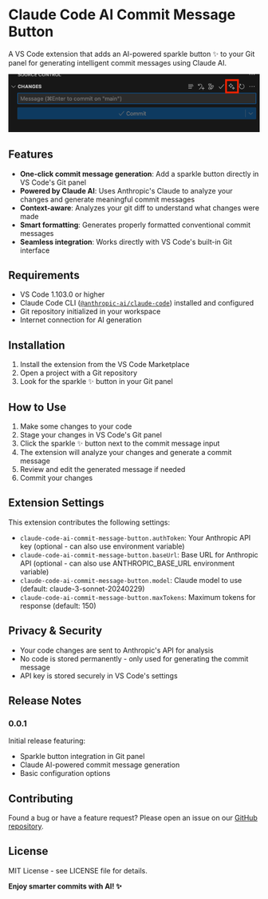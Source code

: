 # Claude Code AI Commit Message Button

A VS Code extension that adds an AI-powered sparkle button ✨ to your Git panel for generating intelligent commit messages using Claude AI.

![Sparkle button in Git panel](screenshots/sparkle-button-demo.png)

## Features

- **One-click commit message generation**: Add a sparkle button directly in VS Code's Git panel
- **Powered by Claude AI**: Uses Anthropic's Claude to analyze your changes and generate meaningful commit messages
- **Context-aware**: Analyzes your git diff to understand what changes were made
- **Smart formatting**: Generates properly formatted conventional commit messages
- **Seamless integration**: Works directly with VS Code's built-in Git interface

## Requirements

- VS Code 1.103.0 or higher
- Claude Code CLI ([`@anthropic-ai/claude-code`](https://docs.anthropic.com/en/docs/claude-code/quickstart)) installed and configured
- Git repository initialized in your workspace
- Internet connection for AI generation

## Installation

1. Install the extension from the VS Code Marketplace
2. Open a project with a Git repository
3. Look for the sparkle ✨ button in your Git panel

## How to Use

1. Make some changes to your code
2. Stage your changes in VS Code's Git panel
3. Click the sparkle ✨ button next to the commit message input
4. The extension will analyze your changes and generate a commit message
5. Review and edit the generated message if needed
6. Commit your changes

## Extension Settings

This extension contributes the following settings:

* `claude-code-ai-commit-message-button.authToken`: Your Anthropic API key (optional - can also use environment variable)
* `claude-code-ai-commit-message-button.baseUrl`: Base URL for Anthropic API (optional - can also use ANTHROPIC_BASE_URL environment variable)
* `claude-code-ai-commit-message-button.model`: Claude model to use (default: claude-3-sonnet-20240229)
* `claude-code-ai-commit-message-button.maxTokens`: Maximum tokens for response (default: 150)

## Privacy & Security

- Your code changes are sent to Anthropic's API for analysis
- No code is stored permanently - only used for generating the commit message
- API key is stored securely in VS Code's settings

## Release Notes

### 0.0.1

Initial release featuring:
- Sparkle button integration in Git panel
- Claude AI-powered commit message generation
- Basic configuration options

## Contributing

Found a bug or have a feature request? Please open an issue on our [GitHub repository](https://github.com/taltukh/claude-code-ai-commit-message-button).

## License

MIT License - see LICENSE file for details.

**Enjoy smarter commits with AI! ✨**
